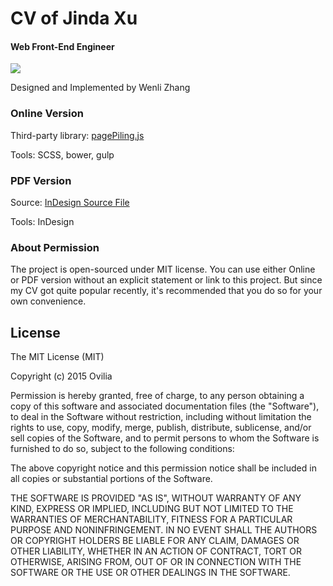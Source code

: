# CV of Jinda Xu

#### Web Front-End Engineer

![](https://raw.githubusercontent.com/Ovilia/cv/gh-pages/img/cv.png)

Designed and Implemented by Wenli Zhang

### Online Version

Third-party library: [pagePiling.js](https://github.com/alvarotrigo/pagePiling.js)

Tools: SCSS, bower, gulp

### PDF Version

Source: [InDesign Source File](https://raw.githubusercontent.com/Ovilia/cv/gh-pages/res/cv.indd)

Tools: InDesign

### About Permission

The project is open-sourced under MIT license. You can use either Online or PDF version without an explicit statement or link to this project. But since my CV got quite popular recently, it's recommended that you do so for your own convenience.



## License

The MIT License (MIT)

Copyright (c) 2015 Ovilia

Permission is hereby granted, free of charge, to any person obtaining a copy
of this software and associated documentation files (the "Software"), to deal
in the Software without restriction, including without limitation the rights
to use, copy, modify, merge, publish, distribute, sublicense, and/or sell
copies of the Software, and to permit persons to whom the Software is
furnished to do so, subject to the following conditions:

The above copyright notice and this permission notice shall be included in
all copies or substantial portions of the Software.

THE SOFTWARE IS PROVIDED "AS IS", WITHOUT WARRANTY OF ANY KIND, EXPRESS OR
IMPLIED, INCLUDING BUT NOT LIMITED TO THE WARRANTIES OF MERCHANTABILITY,
FITNESS FOR A PARTICULAR PURPOSE AND NONINFRINGEMENT. IN NO EVENT SHALL THE
AUTHORS OR COPYRIGHT HOLDERS BE LIABLE FOR ANY CLAIM, DAMAGES OR OTHER
LIABILITY, WHETHER IN AN ACTION OF CONTRACT, TORT OR OTHERWISE, ARISING FROM,
OUT OF OR IN CONNECTION WITH THE SOFTWARE OR THE USE OR OTHER DEALINGS IN
THE SOFTWARE.
